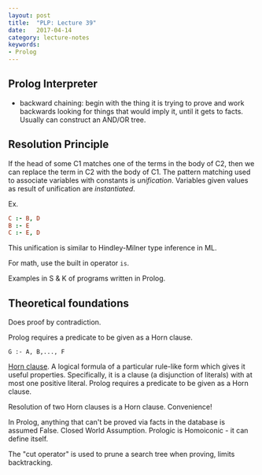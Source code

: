 ```yaml
---
layout: post
title:  "PLP: Lecture 39"
date:   2017-04-14
category: lecture-notes
keywords:
- Prolog
---
```


## Prolog Interpreter

* backward chaining: begin with the thing it is trying to prove and work backwards looking for things that would imply it, until it gets to facts. Usually can construct an AND/OR tree.

## Resolution Principle

If the head of some C1 matches one of the terms in the body of C2, then we can replace the term in C2 with the body of C1. The pattern matching used to associate variables with constants is *unification*. Variables given values as result of unification are *instantiated*.

Ex.

```Prolog
C :- B, D
B :- E
C :- E, D
```

This unification is similar to Hindley-Milner type inference in ML.

For math, use the built in operator `is`.

Examples in S & K of programs written in Prolog.

## Theoretical foundations 

Does proof by contradiction. 

Prolog requires a predicate to be given as a Horn clause. 

```
G :- A, B,..., F
```

[Horn clause](https://en.wikipedia.org/wiki/Horn_clause). A logical formula of a particular rule-like form which gives it useful properties. Specifically, it is a clause (a disjunction of literals) with at most one positive literal. Prolog requires a predicate to be given as a Horn clause. 

Resolution of two Horn clauses is a Horn clause. Convenience!

In Prolog, anything that can't be proved via facts in the database is assumed False. Closed World Assumption. Prologic is Homoiconic - it can define itself.

The "cut operator" is used to prune a search tree when proving, limits backtracking. 